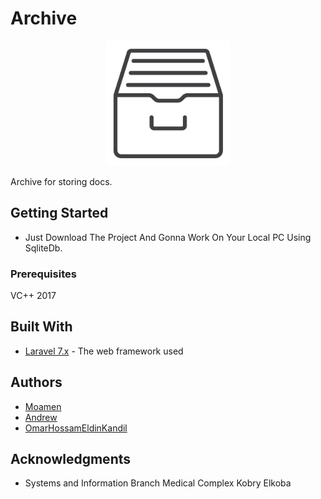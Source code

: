 
# Archive
<p align="center"><img src="https://raw.githubusercontent.com/OmarHossamEldin/archive/cacheissues/www/public/img/archive.png?token=AO7BLNMYRJBOVHCFJI7M4BS7QARS4"/ width='200px'>
</p>

Archive for storing docs.

## Getting Started

* Just Download The Project And Gonna Work On Your Local PC Using SqliteDb.


### Prerequisites

VC++ 2017

## Built With

* [Laravel 7.x](https://laravel.com/docs/7.x) - The web framework used

## Authors
* [Moamen](https://github.com/MoamenAhmedEl-Nashar)
* [Andrew](https://github.com/andrewnaguib) 
* [OmarHossamEldinKandil](https://www.facebook.com/kande1l.omar)

## Acknowledgments

* Systems and Information Branch Medical Complex Kobry Elkoba

